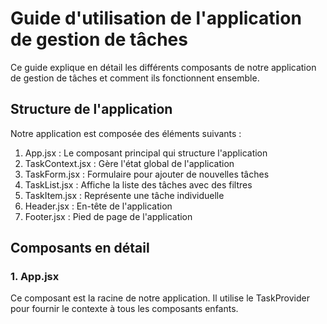 # Guide d'utilisation de l'application de gestion de tâches

Ce guide explique en détail les différents composants de notre application de gestion de tâches et comment ils fonctionnent ensemble.

## Structure de l'application

Notre application est composée des éléments suivants :

1. App.jsx : Le composant principal qui structure l'application
2. TaskContext.jsx : Gère l'état global de l'application
3. TaskForm.jsx : Formulaire pour ajouter de nouvelles tâches
4. TaskList.jsx : Affiche la liste des tâches avec des filtres
5. TaskItem.jsx : Représente une tâche individuelle
6. Header.jsx : En-tête de l'application
7. Footer.jsx : Pied de page de l'application

## Composants en détail

### 1. App.jsx

Ce composant est la racine de notre application. Il utilise le TaskProvider pour fournir le contexte à tous les composants enfants.